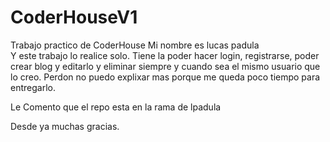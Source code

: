 # CoderHouseV1
Trabajo practico de CoderHouse
Mi nombre es lucas padula   
Y este trabajo lo realice solo. Tiene la poder hacer login, registrarse, poder crear blog y editarlo y eliminar siempre y cuando sea el mismo usuario que lo creo. 
Perdon no puedo explixar mas porque me queda poco tiempo para entregarlo.

Le Comento que el repo esta en la rama de lpadula

Desde ya muchas gracias. 